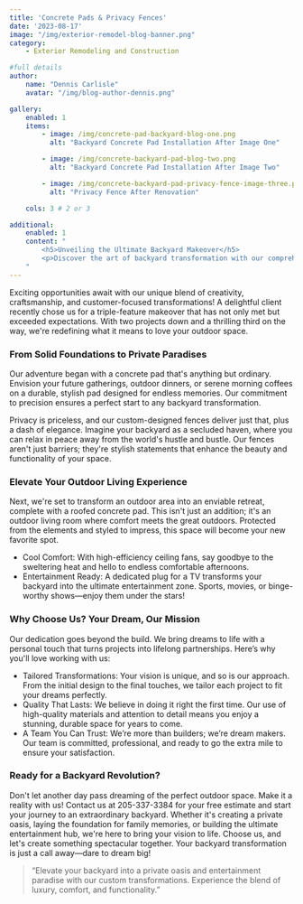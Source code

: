 ```yaml
---
title: 'Concrete Pads & Privacy Fences'
date: '2023-08-17'
image: "/img/exterior-remodel-blog-banner.png"
category:
    - Exterior Remodeling and Construction

#full details
author:
    name: "Dennis Carlisle"
    avatar: "/img/blog-author-dennis.png"

gallery:
    enabled: 1
    items:
        - image: /img/concrete-pad-backyard-blog-one.png
          alt: "Backyard Concrete Pad Installation After Image One"

        - image: /img/concrete-backyard-pad-blog-two.png
          alt: "Backyard Concrete Pad Installation After Image Two"

        - image: /img/concrete-backyard-pad-privacy-fence-image-three.png
          alt: "Privacy Fence After Renovation"

    cols: 3 # 2 or 3

additional:
    enabled: 1
    content: "
        <h5>Unveiling the Ultimate Backyard Makeover</h5>
        <p>Discover the art of backyard transformation with our comprehensive makeover services. From the foundational elegance of concrete pads to the serene privacy of custom fences and the luxurious comfort of outdoor living spaces, we're dedicated to turning your outdoor area into a haven of relaxation and entertainment. Embrace the opportunity to redefine your backyard experience. Let's craft your dream space together.</p>
    "
---
```


Exciting opportunities await with our unique blend of creativity, craftsmanship, and customer-focused transformations! A delightful client recently chose us for a triple-feature makeover that has not only met but exceeded expectations. With two projects down and a thrilling third on the way, we're redefining what it means to love your outdoor space.

### From Solid Foundations to Private Paradises

Our adventure began with a concrete pad that's anything but ordinary. Envision your future gatherings, outdoor dinners, or serene morning coffees on a durable, stylish pad designed for endless memories. Our commitment to precision ensures a perfect start to any backyard transformation.

Privacy is priceless, and our custom-designed fences deliver just that, plus a dash of elegance. Imagine your backyard as a secluded haven, where you can relax in peace away from the world's hustle and bustle. Our fences aren't just barriers; they're stylish statements that enhance the beauty and functionality of your space.

### Elevate Your Outdoor Living Experience

Next, we're set to transform an outdoor area into an enviable retreat, complete with a roofed concrete pad. This isn't just an addition; it's an outdoor living room where comfort meets the great outdoors. Protected from the elements and styled to impress, this space will become your new favorite spot.

- Cool Comfort: With high-efficiency ceiling fans, say goodbye to the sweltering heat and hello to endless comfortable afternoons.
- Entertainment Ready: A dedicated plug for a TV transforms your backyard into the ultimate entertainment zone. Sports, movies, or binge-worthy shows—enjoy them under the stars!

### Why Choose Us? Your Dream, Our Mission

Our dedication goes beyond the build. We bring dreams to life with a personal touch that turns projects into lifelong partnerships. Here’s why you'll love working with us:

- Tailored Transformations: Your vision is unique, and so is our approach. From the initial design to the final touches, we tailor each project to fit your dreams perfectly.
- Quality That Lasts: We believe in doing it right the first time. Our use of high-quality materials and attention to detail means you enjoy a stunning, durable space for years to come.
- A Team You Can Trust: We’re more than builders; we’re dream makers. Our team is committed, professional, and ready to go the extra mile to ensure your satisfaction.

### Ready for a Backyard Revolution?

Don't let another day pass dreaming of the perfect outdoor space. Make it a reality with us! Contact us at 205-337-3384 for your free estimate and start your journey to an extraordinary backyard. Whether it's creating a private oasis, laying the foundation for family memories, or building the ultimate entertainment hub, we're here to bring your vision to life. Choose us, and let's create something spectacular together. Your backyard transformation is just a call away—dare to dream big!

> “Elevate your backyard into a private oasis and entertainment paradise with our custom transformations. Experience the blend of luxury, comfort, and functionality.”
